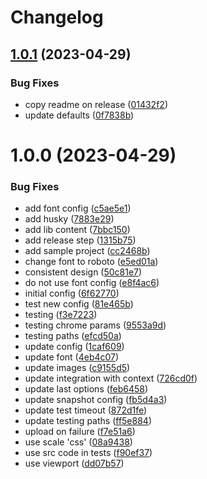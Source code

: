 # Changelog

## [1.0.1](https://github.com/d0whc3r/jsdom-screenshot-playwright/compare/v1.0.0...v1.0.1) (2023-04-29)


### Bug Fixes

* copy readme on release ([01432f2](https://github.com/d0whc3r/jsdom-screenshot-playwright/commit/01432f232e43bf2cbbbae789a054c342751af26f))
* update defaults ([0f7838b](https://github.com/d0whc3r/jsdom-screenshot-playwright/commit/0f7838bd33e35191ced216cea7b43c9c911455d4))

# 1.0.0 (2023-04-29)


### Bug Fixes

* add font config ([c5ae5e1](https://github.com/d0whc3r/jsdom-screenshot-playwright/commit/c5ae5e1940131f36acb58bc8f592c0dd99a9f2f4))
* add husky ([7883e29](https://github.com/d0whc3r/jsdom-screenshot-playwright/commit/7883e2999594c6e5e01a5545c9e81a9ea2e687ed))
* add lib content ([7bbc150](https://github.com/d0whc3r/jsdom-screenshot-playwright/commit/7bbc15074d359518e97035bb1948f2515f097b65))
* add release step ([1315b75](https://github.com/d0whc3r/jsdom-screenshot-playwright/commit/1315b7509a99b404271418ecc1fededd6ab2855c))
* add sample project ([cc2468b](https://github.com/d0whc3r/jsdom-screenshot-playwright/commit/cc2468b6b05c0a8c8678aaabd2a3e4af57f66954))
* change font to roboto ([e5ed01a](https://github.com/d0whc3r/jsdom-screenshot-playwright/commit/e5ed01a8fd54577f351a981aab75f1ccb9d1429a))
* consistent design ([50c81e7](https://github.com/d0whc3r/jsdom-screenshot-playwright/commit/50c81e7f575523f37b643611f53a468d5bbaa8bd))
* do not use font config ([e8f4ac6](https://github.com/d0whc3r/jsdom-screenshot-playwright/commit/e8f4ac63ee3b455fb1aa676dab484687c6519614))
* initial config ([6f62770](https://github.com/d0whc3r/jsdom-screenshot-playwright/commit/6f6277014e65f2e2ef23cc345bdf684065d0f1d8))
* test new config ([81e465b](https://github.com/d0whc3r/jsdom-screenshot-playwright/commit/81e465b45612de042001ecdf96b4b6bcccff8554))
* testing ([f3e7223](https://github.com/d0whc3r/jsdom-screenshot-playwright/commit/f3e722382a199a2cb394af3a93637b790de415c4))
* testing chrome params ([9553a9d](https://github.com/d0whc3r/jsdom-screenshot-playwright/commit/9553a9deda427ceaa0393ae64c940e6b7f490d77))
* testing paths ([efcd50a](https://github.com/d0whc3r/jsdom-screenshot-playwright/commit/efcd50ad447e8ec1e064d412b47ad9e4b6dd1885))
* update config ([1caf609](https://github.com/d0whc3r/jsdom-screenshot-playwright/commit/1caf609ed6e5b7154b74df94112f90d249a29d72))
* update font ([4eb4c07](https://github.com/d0whc3r/jsdom-screenshot-playwright/commit/4eb4c0718f28b7a133ff88df3e1245d3e6d76a9f))
* update images ([c9155d5](https://github.com/d0whc3r/jsdom-screenshot-playwright/commit/c9155d5ab640eb59bb7de516beee1789c8f6d089))
* update integration with context ([726cd0f](https://github.com/d0whc3r/jsdom-screenshot-playwright/commit/726cd0f224546fd1ecf73a99a70103183bc5727e))
* update last options ([feb6458](https://github.com/d0whc3r/jsdom-screenshot-playwright/commit/feb6458b60c98c7f038b31eaa02691d3cd2f7e97))
* update snapshot config ([fb5d4a3](https://github.com/d0whc3r/jsdom-screenshot-playwright/commit/fb5d4a3bade22375bbf412523c7fb1c0ff3e5db3))
* update test timeout ([872d1fe](https://github.com/d0whc3r/jsdom-screenshot-playwright/commit/872d1fe401c2a38dc1eb5df99c22d1b57513f403))
* update testing paths ([ff5e884](https://github.com/d0whc3r/jsdom-screenshot-playwright/commit/ff5e884b17b5a042d370b0a5b1d3823827843a1d))
* upload on failure ([f7e51a6](https://github.com/d0whc3r/jsdom-screenshot-playwright/commit/f7e51a69fb315e9adc6a5ab9ec4a0b4ad4a8ea07))
* use scale 'css' ([08a9438](https://github.com/d0whc3r/jsdom-screenshot-playwright/commit/08a9438ea5d48bacf7e64d496f1467066654b2ad))
* use src code in tests ([f90ef37](https://github.com/d0whc3r/jsdom-screenshot-playwright/commit/f90ef377445191662c232fa152c17422daef432a))
* use viewport ([dd07b57](https://github.com/d0whc3r/jsdom-screenshot-playwright/commit/dd07b5784f667204810d04291d8af1916821799d))
